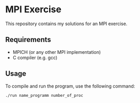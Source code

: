 # MPI Exercise
This repository contains my solutions for an MPI exercise.
## Requirements

*  MPICH (or any other MPI implementation)
*  C compiler (e.g. gcc)

## Usage

To compile and run the program, use  the following command:
```bash
./run name_programm number_of_proc
